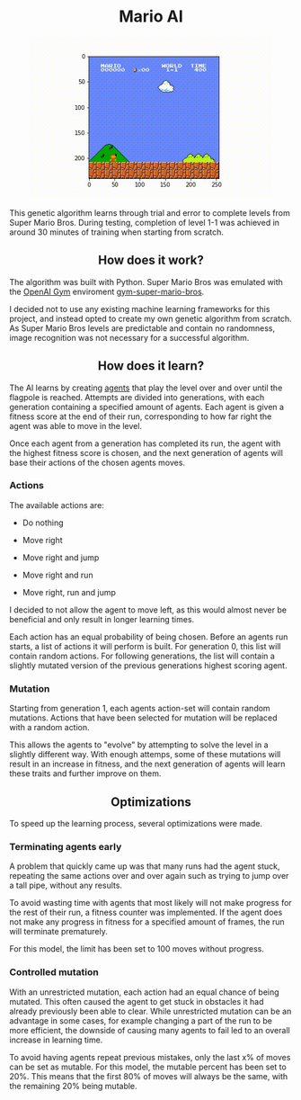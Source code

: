 <h1 align="center">Mario AI</h1>
<p align="center">
    <img src="https://github.com/salahadawi/mario-AI/blob/master/images/mario_flag_get.gif">
</p>
This genetic algorithm learns through trial and error to complete levels from Super Mario Bros. During testing, completion of level 1-1 was achieved in around 30 minutes of training when starting from scratch.

<h2 align="center">How does it work?</h2>

The algorithm was built with Python. Super Mario Bros was emulated with the [OpenAI Gym](https://github.com/openai/gym) enviroment [gym-super-mario-bros](https://github.com/Kautenja/gym-super-mario-bros).

I decided not to use any existing machine learning frameworks for this project, and instead opted to create my own genetic algorithm from scratch. As Super Mario Bros levels are predictable and contain no randomness, image recognition was not necessary for a successful algorithm.

<h2 align="center">How does it learn?</h2>

The AI learns by creating [agents](https://en.wikipedia.org/wiki/Software_agent) that play the level over and over until the flagpole is reached. Attempts are divided into generations, with each generation containing a specified amount of agents. Each agent is given a fitness score at the end of their run, corresponding to how far right the agent was able to move in the level.

Once each agent from a generation has completed its run, the agent with the highest fitness score is chosen, and the next generation of agents will base their actions of the chosen agents moves.

### Actions
The available actions are:

* Do nothing

* Move right

* Move right and jump

* Move right and run

* Move right, run and jump

I decided to not allow the agent to move left, as this would almost never be beneficial and only result in longer learning times.

Each action has an equal probability of being chosen. Before an agents run starts, a list of actions it will perform is built. For generation 0, this list will contain random actions. For following generations, the list will contain a slightly mutated version of the previous generations highest scoring agent.

### Mutation

Starting from generation 1, each agents action-set will contain random mutations. Actions that have been selected for mutation will be replaced with a random action.

This allows the agents to "evolve" by attempting to solve the level in a slightly different way. With enough attemps, some of these mutations will result in an increase in fitness, and the next generation of agents will learn these traits and further improve on them.

<h2 align="center">Optimizations</h2>
To speed up the learning process, several optimizations were made.

### Terminating agents early
A problem that quickly came up was that many runs had the agent stuck, repeating the same actions over and over again such as trying to jump over a tall pipe, without any results. 

To avoid wasting time with agents that most likely will not make progress for the rest of their run, a fitness counter was implemented. If the agent does not make any progress in fitness for a specified amount of frames, the run will terminate prematurely.

For this model, the limit has been set to 100 moves without progress.

### Controlled mutation
With an unrestricted mutation, each action had an equal chance of being mutated. This often caused the agent to get stuck in obstacles it had already previously been able to clear. While unrestricted mutation can be an advantage in some cases, for example changing a part of the run to be more efficient, the downside of causing many agents to fail led to an overall increase in learning time.

To avoid having agents repeat previous mistakes, only the last x% of moves can be set as mutable. For this model, the mutable percent has been set to 20%. This means that the first 80% of moves will always be the same, with the remaining 20% being mutable.

